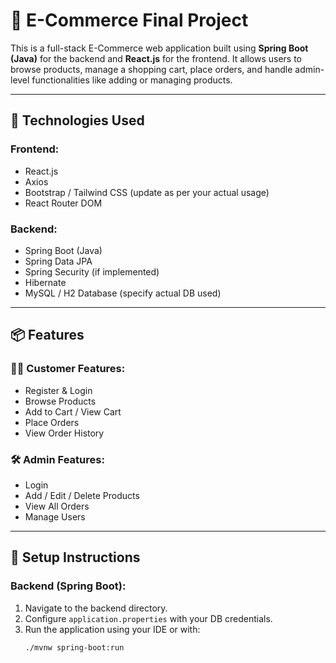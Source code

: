 # 🛒 E-Commerce Final Project

This is a full-stack E-Commerce web application built using **Spring Boot (Java)** for the backend and **React.js** for the frontend. It allows users to browse products, manage a shopping cart, place orders, and handle admin-level functionalities like adding or managing products.

---

## 🚀 Technologies Used

### Frontend:
- React.js
- Axios
- Bootstrap / Tailwind CSS (update as per your actual usage)
- React Router DOM

### Backend:
- Spring Boot (Java)
- Spring Data JPA
- Spring Security (if implemented)
- Hibernate
- MySQL / H2 Database (specify actual DB used)

---

## 📦 Features

### 🧑‍💻 Customer Features:
- Register & Login
- Browse Products
- Add to Cart / View Cart
- Place Orders
- View Order History

### 🛠️ Admin Features:
- Login
- Add / Edit / Delete Products
- View All Orders
- Manage Users

---

## 🔧 Setup Instructions

### Backend (Spring Boot):
1. Navigate to the backend directory.
2. Configure `application.properties` with your DB credentials.
3. Run the application using your IDE or with:
   ```bash
   ./mvnw spring-boot:run
